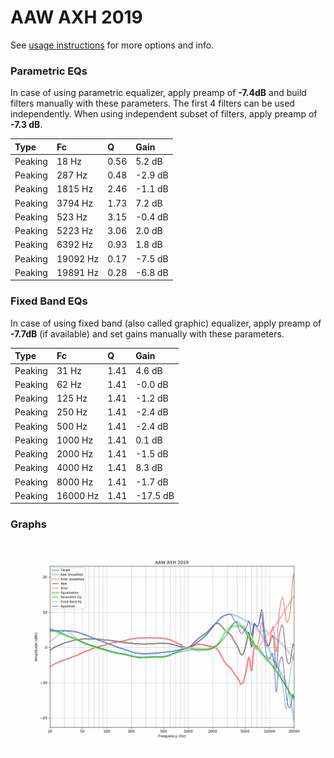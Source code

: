 # AAW AXH 2019
See [usage instructions](https://github.com/jaakkopasanen/AutoEq#usage) for more options and info.

### Parametric EQs
In case of using parametric equalizer, apply preamp of **-7.4dB** and build filters manually
with these parameters. The first 4 filters can be used independently.
When using independent subset of filters, apply preamp of **-7.3 dB**.

| Type    | Fc       |    Q | Gain    |
|:--------|:---------|:-----|:--------|
| Peaking | 18 Hz    | 0.56 | 5.2 dB  |
| Peaking | 287 Hz   | 0.48 | -2.9 dB |
| Peaking | 1815 Hz  | 2.46 | -1.1 dB |
| Peaking | 3794 Hz  | 1.73 | 7.2 dB  |
| Peaking | 523 Hz   | 3.15 | -0.4 dB |
| Peaking | 5223 Hz  | 3.06 | 2.0 dB  |
| Peaking | 6392 Hz  | 0.93 | 1.8 dB  |
| Peaking | 19092 Hz | 0.17 | -7.5 dB |
| Peaking | 19891 Hz | 0.28 | -6.8 dB |

### Fixed Band EQs
In case of using fixed band (also called graphic) equalizer, apply preamp of **-7.7dB**
(if available) and set gains manually with these parameters.

| Type    | Fc       |    Q | Gain     |
|:--------|:---------|:-----|:---------|
| Peaking | 31 Hz    | 1.41 | 4.6 dB   |
| Peaking | 62 Hz    | 1.41 | -0.0 dB  |
| Peaking | 125 Hz   | 1.41 | -1.2 dB  |
| Peaking | 250 Hz   | 1.41 | -2.4 dB  |
| Peaking | 500 Hz   | 1.41 | -2.4 dB  |
| Peaking | 1000 Hz  | 1.41 | 0.1 dB   |
| Peaking | 2000 Hz  | 1.41 | -1.5 dB  |
| Peaking | 4000 Hz  | 1.41 | 8.3 dB   |
| Peaking | 8000 Hz  | 1.41 | -1.7 dB  |
| Peaking | 16000 Hz | 1.41 | -17.5 dB |

### Graphs
![](./AAW%20AXH%202019.png)